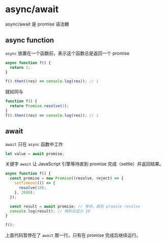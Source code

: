 # async/await

async/await 是 promise 语法糖

## async function

`async` 放置在一个函数前，表示这个函数总是返回一个 promise

```js
async function f() {
  return 1;
}

f().then((res) => console.log(res)); // 1
```

就如同与

```js
function f() {
  return Promise.resolve(1);
}
f().then((res) => console.log(res)); // 1
```

## await

`await` 只在 `async` 函数中工作

```js
let value = await promise;
```

关键字 `await` 让 JavaScript 引擎等待直到 promise 完成（settle）并返回结果。

```js
async function f() {
  const promise = new Promise((resolve, reject) => {
    setTimeout(() => {
      resolve(10);
    }, 2000);
  });

  const result = await promise; // 等待，直到 promise resolve
  console.log(result); // 两秒后显示 10
}

f();
```

上面代码暂停在了 `await` 那一行，只有在 promise 完成后继续运行。
